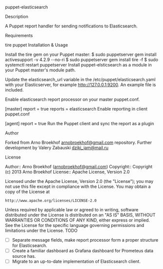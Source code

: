 puppet-elasticsearch

Description

A Puppet report handler for sending notifications to Elasticsearch.

Requirements

tire
puppet
Installation & Usage

Install the tire gem on your Puppet master:
$ sudo puppetserver gem install activesupport -v 4.2.9 --no-ri
$ sudo puppetserver gem install tire -f
$ sudo systemctl restart puppetserver
Install puppet-elsticsearch as a module in your Puppet master's module path.

Update the elasticsearch_url variable in the /etc/puppet/elasticsearch.yaml with your Elasticserver, for example http://127.0.0.1:9200. An example file is included.

Enable elasticsearch report processor on your master puppet.conf.

[master]
report = true
reports = elasticsearch
Enable reporting in client puppet.conf

 [agent]
 report = true
Run the Puppet client and sync the report as a plugin

Author

Forked from Arno Broekhof arnobroekhof@gmail.com repository. Further development by Valery Zabauski dziki_jam@mail.ru

License

Author:: Arno Broekhof (arnobroekhof@gmail.com)
Copyright:: Copyright (c) 2013 Arno Broekhof
License:: Apache License, Version 2.0

Licensed under the Apache License, Version 2.0 (the "License");
you may not use this file except in compliance with the License.
You may obtain a copy of the License at

    http://www.apache.org/licenses/LICENSE-2.0

Unless required by applicable law or agreed to in writing, software
distributed under the License is distributed on an "AS IS" BASIS,
WITHOUT WARRANTIES OR CONDITIONS OF ANY KIND, either express or implied.
See the License for the specific language governing permissions and
limitations under the License.
TODO

 - [ ] Separate message fields, make report processor form a proper structure for Elasticsearch.
 - [ ] Create a familiar dashboard as Grafana dashboard for Prometeus data source has.
 - [ ] Migrate to an up-to-date implementation of Elasticsearch client.

